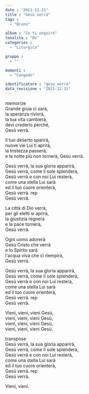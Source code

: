 ```yaml
---
date : "2011-12-31"
title : "Gesù verrà"
tags : 
  - "Bruno"

album : "Io ti seguirò"
tonalita : "Do"
categories : 
  - "Liturgica"

gruppo : 
  - ""

momenti : 
  - "Congedo"

identificatore : "gesu_verra"
data_revisione : "2011-12-31"
---
```

  
  
  
  
  
  
  
  
  
memorize  
Grande gioia ci sarà,   
la speranza rivivrà,   
la tua vita cambierà,   
devi crederlo perché,   
Gesù verrà.   
  
  
Il tuo deserto sparirà,   
nuove vie Lui ti aprirà,   
la tristezza passerà,   
e la notte più non tornerà, Gesù verrà.   
  
  
Gesù verrà,  la sua gloria apparirà,  
Gesù verrà,  come il sole splenderà,  
Gesù verrà  e con noi Lui resterà,  
come una stella Lui sarà  
ed il tuo cuore orienterà,  
Gesù verrà. rep  
Gesù verrà.   
  
  
La città di Dio verrà,   
per gli eletti si aprirà,   
la giustizia regnerà   
e la pace tornerà,   
Gesù verrà.   
  
  
Ogni uomo adorerà   
Gesù Cristo che verrà   
e lo Spirito sarà   
l'acqua viva che ci riempirà,  
Gesù verrà.   
  
  
Gesù verrà,  la sua gloria apparirà,  
Gesù verrà,  come il sole splenderà,  
Gesù verrà  e con noi Lui resterà,  
come una stella Lui sarà  
ed il tuo cuore orienterà,  
Gesù verrà. rep  
Gesù verrà.   
  
  
Vieni, vieni, vieni Gesù,  
vieni, vieni, vieni Gesù,  
vieni, vieni, vieni Gesù,  
vieni, vieni, vieni Gesù.   
  
  
transpose  
Gesù verrà,  la sua gloria apparirà,  
Gesù verrà,  come il sole splenderà,  
Gesù verrà  e con noi Lui resterà,  
come una stella Lui sarà  
ed il tuo cuore orienterà,  
Gesù verrà. rep  
Gesù verrà.   
  
  
Vieni, vieni.  
  
  
  
